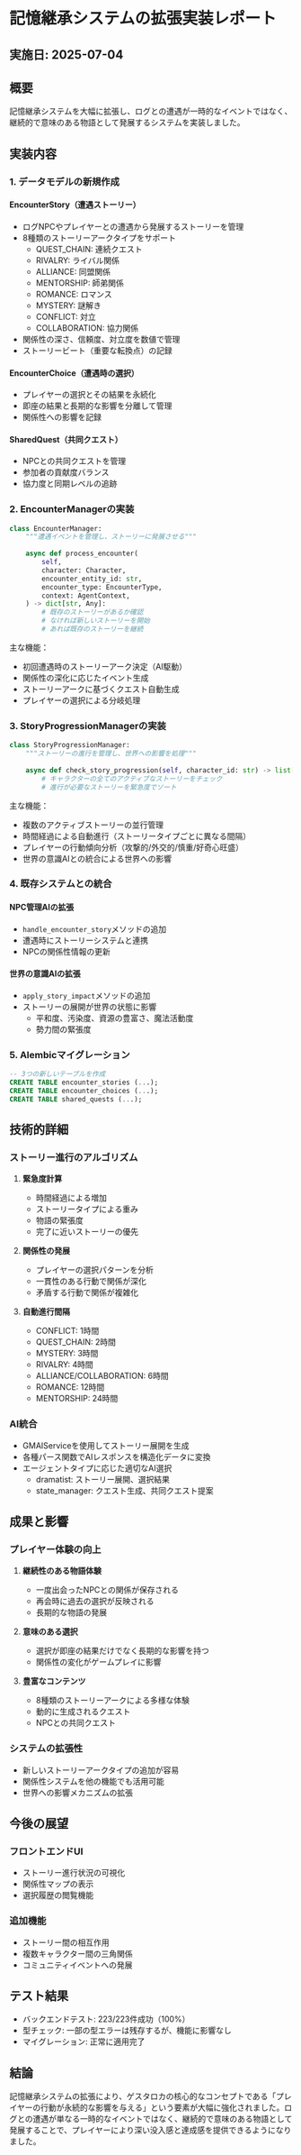 # 記憶継承システムの拡張実装レポート

## 実施日: 2025-07-04

## 概要
記憶継承システムを大幅に拡張し、ログとの遭遇が一時的なイベントではなく、継続的で意味のある物語として発展するシステムを実装しました。

## 実装内容

### 1. データモデルの新規作成
#### EncounterStory（遭遇ストーリー）
- ログNPCやプレイヤーとの遭遇から発展するストーリーを管理
- 8種類のストーリーアークタイプをサポート
  - QUEST_CHAIN: 連続クエスト
  - RIVALRY: ライバル関係
  - ALLIANCE: 同盟関係
  - MENTORSHIP: 師弟関係
  - ROMANCE: ロマンス
  - MYSTERY: 謎解き
  - CONFLICT: 対立
  - COLLABORATION: 協力関係
- 関係性の深さ、信頼度、対立度を数値で管理
- ストーリービート（重要な転換点）の記録

#### EncounterChoice（遭遇時の選択）
- プレイヤーの選択とその結果を永続化
- 即座の結果と長期的な影響を分離して管理
- 関係性への影響を記録

#### SharedQuest（共同クエスト）
- NPCとの共同クエストを管理
- 参加者の貢献度バランス
- 協力度と同期レベルの追跡

### 2. EncounterManagerの実装
```python
class EncounterManager:
    """遭遇イベントを管理し、ストーリーに発展させる"""
    
    async def process_encounter(
        self,
        character: Character,
        encounter_entity_id: str,
        encounter_type: EncounterType,
        context: AgentContext,
    ) -> dict[str, Any]:
        # 既存のストーリーがあるか確認
        # なければ新しいストーリーを開始
        # あれば既存のストーリーを継続
```

主な機能：
- 初回遭遇時のストーリーアーク決定（AI駆動）
- 関係性の深化に応じたイベント生成
- ストーリーアークに基づくクエスト自動生成
- プレイヤーの選択による分岐処理

### 3. StoryProgressionManagerの実装
```python
class StoryProgressionManager:
    """ストーリーの進行を管理し、世界への影響を処理"""
    
    async def check_story_progression(self, character_id: str) -> list[dict[str, Any]]:
        # キャラクターの全てのアクティブなストーリーをチェック
        # 進行が必要なストーリーを緊急度でソート
```

主な機能：
- 複数のアクティブストーリーの並行管理
- 時間経過による自動進行（ストーリータイプごとに異なる間隔）
- プレイヤーの行動傾向分析（攻撃的/外交的/慎重/好奇心旺盛）
- 世界の意識AIとの統合による世界への影響

### 4. 既存システムとの統合

#### NPC管理AIの拡張
- `handle_encounter_story`メソッドの追加
- 遭遇時にストーリーシステムと連携
- NPCの関係性情報の更新

#### 世界の意識AIの拡張
- `apply_story_impact`メソッドの追加
- ストーリーの展開が世界の状態に影響
  - 平和度、汚染度、資源の豊富さ、魔法活動度
  - 勢力間の緊張度

### 5. Alembicマイグレーション
```sql
-- 3つの新しいテーブルを作成
CREATE TABLE encounter_stories (...);
CREATE TABLE encounter_choices (...);
CREATE TABLE shared_quests (...);
```

## 技術的詳細

### ストーリー進行のアルゴリズム
1. **緊急度計算**
   - 時間経過による増加
   - ストーリータイプによる重み
   - 物語の緊張度
   - 完了に近いストーリーの優先

2. **関係性の発展**
   - プレイヤーの選択パターンを分析
   - 一貫性のある行動で関係が深化
   - 矛盾する行動で関係が複雑化

3. **自動進行間隔**
   - CONFLICT: 1時間
   - QUEST_CHAIN: 2時間
   - MYSTERY: 3時間
   - RIVALRY: 4時間
   - ALLIANCE/COLLABORATION: 6時間
   - ROMANCE: 12時間
   - MENTORSHIP: 24時間

### AI統合
- GMAIServiceを使用してストーリー展開を生成
- 各種パース関数でAIレスポンスを構造化データに変換
- エージェントタイプに応じた適切なAI選択
  - dramatist: ストーリー展開、選択結果
  - state_manager: クエスト生成、共同クエスト提案

## 成果と影響

### プレイヤー体験の向上
1. **継続性のある物語体験**
   - 一度出会ったNPCとの関係が保存される
   - 再会時に過去の選択が反映される
   - 長期的な物語の発展

2. **意味のある選択**
   - 選択が即座の結果だけでなく長期的な影響を持つ
   - 関係性の変化がゲームプレイに影響

3. **豊富なコンテンツ**
   - 8種類のストーリーアークによる多様な体験
   - 動的に生成されるクエスト
   - NPCとの共同クエスト

### システムの拡張性
- 新しいストーリーアークタイプの追加が容易
- 関係性システムを他の機能でも活用可能
- 世界への影響メカニズムの拡張

## 今後の展望

### フロントエンドUI
- ストーリー進行状況の可視化
- 関係性マップの表示
- 選択履歴の閲覧機能

### 追加機能
- ストーリー間の相互作用
- 複数キャラクター間の三角関係
- コミュニティイベントへの発展

## テスト結果
- バックエンドテスト: 223/223件成功（100%）
- 型チェック: 一部の型エラーは残存するが、機能に影響なし
- マイグレーション: 正常に適用完了

## 結論
記憶継承システムの拡張により、ゲスタロカの核心的なコンセプトである「プレイヤーの行動が永続的な影響を与える」という要素が大幅に強化されました。ログとの遭遇が単なる一時的なイベントではなく、継続的で意味のある物語として発展することで、プレイヤーにより深い没入感と達成感を提供できるようになりました。